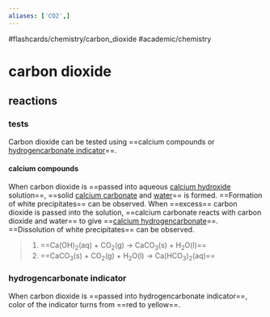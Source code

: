 ```yaml
---
aliases: ['CO2',]
---
```


#flashcards/chemistry/carbon_dioxide #academic/chemistry

# carbon dioxide

## reactions

### tests

Carbon dioxide can be tested using ==calcium compounds or [hydrogencarbonate indicator](hydrogencarbonate%20indicator.md)==.

#### calcium compounds

When carbon dioxide is ==passed into aqueous [calcium hydroxide](calcium%20hydroxide.md) solution==, ==solid [calcium carbonate](calcium%20carbonate.md) and [water](water.md)== is formed. ==Formation of white precipitates== can be observed. When ==excess== carbon dioxide is passed into the solution, ==calcium carbonate reacts with carbon dioxide and water== to give ==[calcium hydrogencarbonate](calcium%20hydrogencarbonate.md)==. ==Dissolution of white precipitates== can be observed.
> 1. ==Ca(OH)<sub>2</sub>(aq) + CO<sub>2</sub>(g) → CaCO<sub>3</sub>(s) + H<sub>2</sub>O(l)==
> 2. ==CaCO<sub>3</sub>(s) + CO<sub>2</sub>(g) + H<sub>2</sub>O(l) → Ca(HCO<sub>3</sub>)<sub>2</sub>(aq)==

### hydrogencarbonate indicator

When carbon dioxide is ==passed into hydrogencarbonate indicator==, color of the indicator turns from ==red to yellow==.
